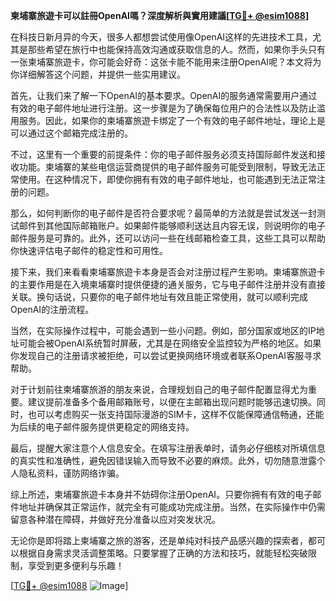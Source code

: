**柬埔寨旅遊卡可以註冊OpenAI嗎？深度解析與實用建議[[TG💪+ @esim1088](https://t.me/s/esim1088)]**

在科技日新月异的今天，很多人都想尝试使用像OpenAI这样的先进技术工具，尤其是那些希望在旅行中也能保持高效沟通或获取信息的人。然而，如果你手头只有一张柬埔寨旅遊卡，你可能会好奇：这张卡能不能用来注册OpenAI呢？本文将为你详细解答这个问题，并提供一些实用建议。

首先，让我们来了解一下OpenAI的基本要求。OpenAI的服务通常需要用户通过有效的电子邮件地址进行注册。这一步骤是为了确保每位用户的合法性以及防止滥用服务。因此，如果你的柬埔寨旅遊卡绑定了一个有效的电子邮件地址，理论上是可以通过这个邮箱完成注册的。

不过，这里有一个重要的前提条件：你的电子邮件服务必须支持国际邮件发送和接收功能。柬埔寨的某些电信运营商提供的电子邮件服务可能受到限制，导致无法正常使用。在这种情况下，即使你拥有有效的电子邮件地址，也可能遇到无法正常注册的问题。

那么，如何判断你的电子邮件是否符合要求呢？最简单的方法就是尝试发送一封测试邮件到其他国际邮箱账户。如果邮件能够顺利送达且内容无误，则说明你的电子邮件服务是可靠的。此外，还可以访问一些在线邮箱检查工具，这些工具可以帮助你快速评估电子邮件的稳定性和可用性。

接下来，我们来看看柬埔寨旅遊卡本身是否会对注册过程产生影响。柬埔寨旅遊卡的主要作用是在入境柬埔寨时提供便捷的通关服务，它与电子邮件注册并没有直接关联。换句话说，只要你的电子邮件地址有效且能正常使用，就可以顺利完成OpenAI的注册流程。

当然，在实际操作过程中，可能会遇到一些小问题。例如，部分国家或地区的IP地址可能会被OpenAI系统暂时屏蔽，尤其是在网络安全监控较为严格的地区。如果你发现自己的注册请求被拒绝，可以尝试更换网络环境或者联系OpenAI客服寻求帮助。

对于计划前往柬埔寨旅游的朋友来说，合理规划自己的电子邮件配置显得尤为重要。建议提前准备多个备用邮箱账号，以便在主邮箱出现问题时能够迅速切换。同时，也可以考虑购买一张支持国际漫游的SIM卡，这样不仅能保障通信畅通，还能为后续的电子邮件服务提供更稳定的网络支持。

最后，提醒大家注意个人信息安全。在填写注册表单时，请务必仔细核对所填信息的真实性和准确性，避免因错误输入而导致不必要的麻烦。此外，切勿随意泄露个人隐私资料，谨防网络诈骗。

综上所述，柬埔寨旅遊卡本身并不妨碍你注册OpenAI。只要你拥有有效的电子邮件地址并确保其正常运作，就完全有可能成功完成注册。当然，在实际操作中仍需留意各种潜在障碍，并做好充分准备以应对突发状况。

无论你是即将踏上柬埔寨之旅的游客，还是单纯对科技产品感兴趣的探索者，都可以根据自身需求灵活调整策略。只要掌握了正确的方法和技巧，就能轻松突破限制，享受到更多便利与乐趣！

[[TG💪+ @esim1088](https://t.me/s/esim1088) ![Image](https://i.postimg.cc/4NQfJmqS/Snipaste-2025-05-13-00-14-12.png)]